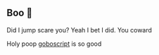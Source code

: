 ## Boo 👻
Did I jump scare you? Yeah I bet I did. You coward

Holy poop [goboscript](https://github.com/aspizu/goboscript) is so good
